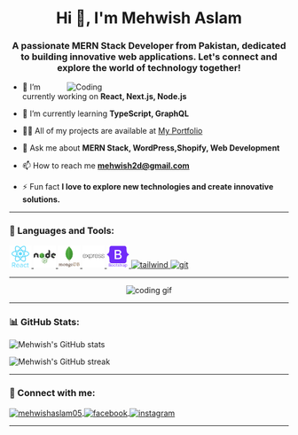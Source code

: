 <h1 align="center">Hi 👋, I'm Mehwish Aslam</h1>
<h3 align="center">A passionate MERN Stack Developer from Pakistan, dedicated to building innovative web applications. Let's connect and explore the world of technology together!</h3>

<img align="right" alt="Coding" width="400" src="https://i.gifer.com/JXA0.gif">

- 🔭 I’m currently working on **React, Next.js, Node.js**

- 🌱 I’m currently learning **TypeScript, GraphQL**

- 👨‍💻 All of my projects are available at [My Portfolio](https://github.com/MehwishAslam07?tab=repositories)

- 💬 Ask me about **MERN Stack, WordPress,Shopify, Web Development**

- 📫 How to reach me **mehwish2d@gmail.com**

- ⚡ Fun fact **I love to explore new technologies and create innovative solutions.**

---

<h3 align="left">🚀 Languages and Tools:</h3>
<p align="left">
  <a href="https://reactjs.org/" target="_blank" rel="noreferrer"> 
    <img src="https://raw.githubusercontent.com/devicons/devicon/master/icons/react/react-original-wordmark.svg" alt="react" width="40" height="40"/> 
  </a>
  <a href="https://nodejs.org" target="_blank" rel="noreferrer"> 
    <img src="https://raw.githubusercontent.com/devicons/devicon/master/icons/nodejs/nodejs-original-wordmark.svg" alt="nodejs" width="40" height="40"/> 
  </a>
  <a href="https://www.mongodb.com/" target="_blank" rel="noreferrer"> 
    <img src="https://raw.githubusercontent.com/devicons/devicon/master/icons/mongodb/mongodb-original-wordmark.svg" alt="mongodb" width="40" height="40"/> 
  </a>
  <a href="https://expressjs.com/" target="_blank" rel="noreferrer"> 
    <img src="https://raw.githubusercontent.com/devicons/devicon/master/icons/express/express-original-wordmark.svg" alt="express" width="40" height="40"/>
  </a>
  <a href="https://getbootstrap.com" target="_blank" rel="noreferrer"> 
    <img src="https://raw.githubusercontent.com/devicons/devicon/master/icons/bootstrap/bootstrap-plain-wordmark.svg" alt="bootstrap" width="40" height="40"/> 
  </a>
  <a href="https://tailwindcss.com/" target="_blank" rel="noreferrer">
    <img src="https://www.vectorlogo.zone/logos/tailwindcss/tailwindcss-icon.svg" alt="tailwind" width="40" height="40"/>
  </a>
  <a href="https://git-scm.com/" target="_blank" rel="noreferrer"> 
    <img src="https://www.vectorlogo.zone/logos/git-scm/git-scm-icon.svg" alt="git" width="40" height="40"/>
  </a>
</p>

---

<p align="center">
  <img src="https://media.giphy.com/media/26tn33aiTi1jkl6H6/giphy.gif" alt="coding gif" width="400"/>
</p>

---

<h3 align="left">📊 GitHub Stats:</h3>
<p align="left">
  <img src="https://github-readme-stats.vercel.app/api?username=MehwishAslam07&show_icons=true&theme=radical" alt="Mehwish's GitHub stats" />
</p>
<p align="left">
  <img src="https://github-readme-streak-stats.herokuapp.com/?user=MehwishAslam07&theme=radical" alt="Mehwish's GitHub streak" />
</p>

---

<h3 align="left">💬 Connect with me:</h3>
<p align="left">
  <a href="https://linkedin.com/in/mehwishaslam05" target="blank">
    <img align="center" src="https://raw.githubusercontent.com/rahuldkjain/github-profile-readme-generator/master/src/images/icons/Social/linked-in-alt.svg" alt="mehwishaslam05" height="30" width="40" />
  </a>
  <a href="https://facebook.com/yourfacebookprofile" target="blank">
    <img align="center" src="https://raw.githubusercontent.com/rahuldkjain/github-profile-readme-generator/master/src/images/icons/Social/facebook.svg" alt="facebook" height="30" width="40" />
  </a>
  <a href="https://instagram.com/yourinstagramprofile" target="blank">
    <img align="center" src="https://raw.githubusercontent.com/rahuldkjain/github-profile-readme-generator/master/src/images/icons/Social/instagram.svg" alt="instagram" height="30" width="40" />
  </a>
</p>

---
